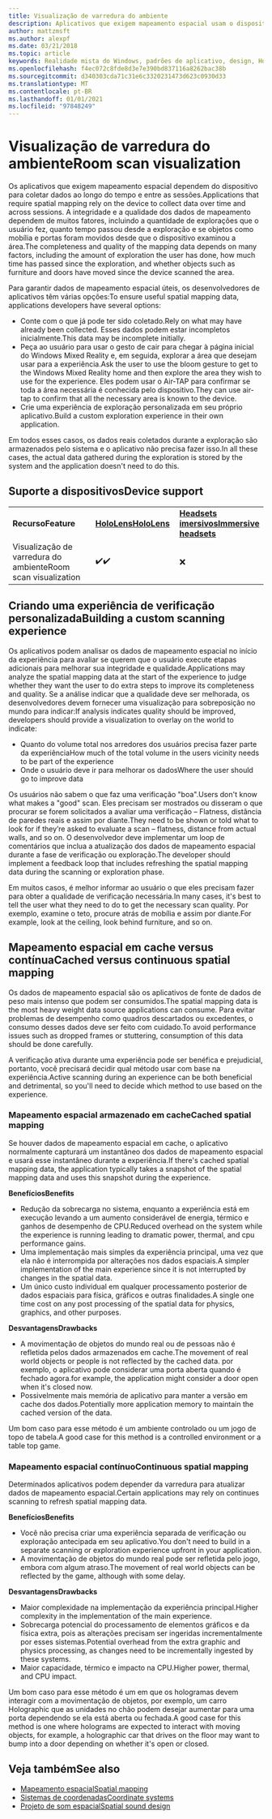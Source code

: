 ```yaml
---
title: Visualização de varredura do ambiente
description: Aplicativos que exigem mapeamento espacial usam o dispositivo para coletar dados ao longo do tempo e entre sessões.
author: mattzmsft
ms.author: alexpf
ms.date: 03/21/2018
ms.topic: article
keywords: Realidade mista do Windows, padrões de aplicativo, design, HoloLens, verificação de sala, mapeamento espacial, malha, headset de realidade misturada, headset de realidade misturada do Windows, headset da realidade virtual, HoloLens
ms.openlocfilehash: f4ec072c8fde8d3e7e390bd837116a8262bac38b
ms.sourcegitcommit: d340303cda71c31e6c3320231473d623c0930d33
ms.translationtype: MT
ms.contentlocale: pt-BR
ms.lasthandoff: 01/01/2021
ms.locfileid: "97848249"
---
```

# <a name="room-scan-visualization"></a><span data-ttu-id="1690a-104">Visualização de varredura do ambiente</span><span class="sxs-lookup"><span data-stu-id="1690a-104">Room scan visualization</span></span>

<span data-ttu-id="1690a-105">Os aplicativos que exigem mapeamento espacial dependem do dispositivo para coletar dados ao longo do tempo e entre as sessões.</span><span class="sxs-lookup"><span data-stu-id="1690a-105">Applications that require spatial mapping rely on the device to collect data over time and across sessions.</span></span> <span data-ttu-id="1690a-106">A integridade e a qualidade dos dados de mapeamento dependem de muitos fatores, incluindo a quantidade de explorações que o usuário fez, quanto tempo passou desde a exploração e se objetos como mobília e portas foram movidos desde que o dispositivo examinou a área.</span><span class="sxs-lookup"><span data-stu-id="1690a-106">The completeness and quality of the mapping data depends on many factors, including the amount of exploration the user has done, how much time has passed since the exploration, and whether objects such as furniture and doors have moved since the device scanned the area.</span></span>

<span data-ttu-id="1690a-107">Para garantir dados de mapeamento espacial úteis, os desenvolvedores de aplicativos têm várias opções:</span><span class="sxs-lookup"><span data-stu-id="1690a-107">To ensure useful spatial mapping data, applications developers have several options:</span></span>
* <span data-ttu-id="1690a-108">Conte com o que já pode ter sido coletado.</span><span class="sxs-lookup"><span data-stu-id="1690a-108">Rely on what may have already been collected.</span></span> <span data-ttu-id="1690a-109">Esses dados podem estar incompletos inicialmente.</span><span class="sxs-lookup"><span data-stu-id="1690a-109">This data may be incomplete initially.</span></span>
* <span data-ttu-id="1690a-110">Peça ao usuário para usar o gesto de cair para chegar à página inicial do Windows Mixed Reality e, em seguida, explorar a área que desejam usar para a experiência.</span><span class="sxs-lookup"><span data-stu-id="1690a-110">Ask the user to use the bloom gesture to get to the Windows Mixed Reality home and then explore the area they wish to use for the experience.</span></span> <span data-ttu-id="1690a-111">Eles podem usar o Air-TAP para confirmar se toda a área necessária é conhecida pelo dispositivo.</span><span class="sxs-lookup"><span data-stu-id="1690a-111">They can use air-tap to confirm that all the necessary area is known to the device.</span></span>
* <span data-ttu-id="1690a-112">Crie uma experiência de exploração personalizada em seu próprio aplicativo.</span><span class="sxs-lookup"><span data-stu-id="1690a-112">Build a custom exploration experience in their own application.</span></span>

<span data-ttu-id="1690a-113">Em todos esses casos, os dados reais coletados durante a exploração são armazenados pelo sistema e o aplicativo não precisa fazer isso.</span><span class="sxs-lookup"><span data-stu-id="1690a-113">In all these cases, the actual data gathered during the exploration is stored by the system and the application doesn't need to do this.</span></span>

## <a name="device-support"></a><span data-ttu-id="1690a-114">Suporte a dispositivos</span><span class="sxs-lookup"><span data-stu-id="1690a-114">Device support</span></span>

<table>
    <colgroup>
    <col width="33%" />
    <col width="33%" />
    <col width="33%" />
    </colgroup>
    <tr>
        <td><span data-ttu-id="1690a-115"><strong>Recurso</strong></span><span class="sxs-lookup"><span data-stu-id="1690a-115"><strong>Feature</strong></span></span></td>
        <td><span data-ttu-id="1690a-116"><a href="../hololens-hardware-details.md"><strong>HoloLens</strong></a></span><span class="sxs-lookup"><span data-stu-id="1690a-116"><a href="../hololens-hardware-details.md"><strong>HoloLens</strong></a></span></span></td>
        <td><span data-ttu-id="1690a-117"><a href="../discover/immersive-headset-hardware-details.md"><strong>Headsets imersivos</strong></a></span><span class="sxs-lookup"><span data-stu-id="1690a-117"><a href="../discover/immersive-headset-hardware-details.md"><strong>Immersive headsets</strong></a></span></span></td>
    </tr>
     <tr>
        <td><span data-ttu-id="1690a-118">Visualização de varredura do ambiente</span><span class="sxs-lookup"><span data-stu-id="1690a-118">Room scan visualization</span></span></td>
        <td><span data-ttu-id="1690a-119">✔️</span><span class="sxs-lookup"><span data-stu-id="1690a-119">✔️</span></span></td>
        <td>❌</td>
    </tr>
</table>



## <a name="building-a-custom-scanning-experience"></a><span data-ttu-id="1690a-120">Criando uma experiência de verificação personalizada</span><span class="sxs-lookup"><span data-stu-id="1690a-120">Building a custom scanning experience</span></span>

<span data-ttu-id="1690a-121">Os aplicativos podem analisar os dados de mapeamento espacial no início da experiência para avaliar se querem que o usuário execute etapas adicionais para melhorar sua integridade e qualidade.</span><span class="sxs-lookup"><span data-stu-id="1690a-121">Applications may analyze the spatial mapping data at the start of the experience to judge whether they want the user to do extra steps to improve its completeness and quality.</span></span> <span data-ttu-id="1690a-122">Se a análise indicar que a qualidade deve ser melhorada, os desenvolvedores devem fornecer uma visualização para sobreposição no mundo para indicar:</span><span class="sxs-lookup"><span data-stu-id="1690a-122">If analysis indicates quality should be improved, developers should provide a visualization to overlay on the world to indicate:</span></span>
* <span data-ttu-id="1690a-123">Quanto do volume total nos arredores dos usuários precisa fazer parte da experiência</span><span class="sxs-lookup"><span data-stu-id="1690a-123">How much of the total volume in the users vicinity needs to be part of the experience</span></span>
* <span data-ttu-id="1690a-124">Onde o usuário deve ir para melhorar os dados</span><span class="sxs-lookup"><span data-stu-id="1690a-124">Where the user should go to improve data</span></span>

<span data-ttu-id="1690a-125">Os usuários não sabem o que faz uma verificação "boa".</span><span class="sxs-lookup"><span data-stu-id="1690a-125">Users don't know what makes a "good" scan.</span></span> <span data-ttu-id="1690a-126">Eles precisam ser mostrados ou disseram o que procurar se forem solicitados a avaliar uma verificação – Flatness, distância de paredes reais e assim por diante.</span><span class="sxs-lookup"><span data-stu-id="1690a-126">They need to be shown or told what to look for if they’re asked to evaluate a scan – flatness, distance from actual walls, and so on.</span></span> <span data-ttu-id="1690a-127">O desenvolvedor deve implementar um loop de comentários que inclua a atualização dos dados de mapeamento espacial durante a fase de verificação ou exploração.</span><span class="sxs-lookup"><span data-stu-id="1690a-127">The developer should implement a feedback loop that includes refreshing the spatial mapping data during the scanning or exploration phase.</span></span>

<span data-ttu-id="1690a-128">Em muitos casos, é melhor informar ao usuário o que eles precisam fazer para obter a qualidade de verificação necessária.</span><span class="sxs-lookup"><span data-stu-id="1690a-128">In many cases, it's best to tell the user what they need to do to get the necessary scan quality.</span></span> <span data-ttu-id="1690a-129">Por exemplo, examine o teto, procure atrás de mobília e assim por diante.</span><span class="sxs-lookup"><span data-stu-id="1690a-129">For example, look at the ceiling, look behind furniture, and so on.</span></span>

## <a name="cached-versus-continuous-spatial-mapping"></a><span data-ttu-id="1690a-130">Mapeamento espacial em cache versus contínua</span><span class="sxs-lookup"><span data-stu-id="1690a-130">Cached versus continuous spatial mapping</span></span>

<span data-ttu-id="1690a-131">Os dados de mapeamento espacial são os aplicativos de fonte de dados de peso mais intenso que podem ser consumidos.</span><span class="sxs-lookup"><span data-stu-id="1690a-131">The spatial mapping data is the most heavy weight data source applications can consume.</span></span> <span data-ttu-id="1690a-132">Para evitar problemas de desempenho como quadros descartados ou excedentes, o consumo desses dados deve ser feito com cuidado.</span><span class="sxs-lookup"><span data-stu-id="1690a-132">To avoid performance issues such as dropped frames or stuttering, consumption of this data should be done carefully.</span></span>

<span data-ttu-id="1690a-133">A verificação ativa durante uma experiência pode ser benéfica e prejudicial, portanto, você precisará decidir qual método usar com base na experiência.</span><span class="sxs-lookup"><span data-stu-id="1690a-133">Active scanning during an experience can be both beneficial and detrimental, so you'll need to decide which method to use based on the experience.</span></span>

### <a name="cached-spatial-mapping"></a><span data-ttu-id="1690a-134">Mapeamento espacial armazenado em cache</span><span class="sxs-lookup"><span data-stu-id="1690a-134">Cached spatial mapping</span></span>

<span data-ttu-id="1690a-135">Se houver dados de mapeamento espacial em cache, o aplicativo normalmente capturará um instantâneo dos dados de mapeamento espacial e usará esse instantâneo durante a experiência.</span><span class="sxs-lookup"><span data-stu-id="1690a-135">If there's cached spatial mapping data, the application typically takes a snapshot of the spatial mapping data and uses this snapshot during the experience.</span></span>

<span data-ttu-id="1690a-136">**Benefícios**</span><span class="sxs-lookup"><span data-stu-id="1690a-136">**Benefits**</span></span>
* <span data-ttu-id="1690a-137">Redução da sobrecarga no sistema, enquanto a experiência está em execução levando a um aumento considerável de energia, térmico e ganhos de desempenho de CPU.</span><span class="sxs-lookup"><span data-stu-id="1690a-137">Reduced overhead on the system while the experience is running leading to dramatic power, thermal, and cpu performance gains.</span></span>
* <span data-ttu-id="1690a-138">Uma implementação mais simples da experiência principal, uma vez que ela não é interrompida por alterações nos dados espaciais.</span><span class="sxs-lookup"><span data-stu-id="1690a-138">A simpler implementation of the main experience since it is not interrupted by changes in the spatial data.</span></span>
* <span data-ttu-id="1690a-139">Um único custo individual em qualquer processamento posterior de dados espaciais para física, gráficos e outras finalidades.</span><span class="sxs-lookup"><span data-stu-id="1690a-139">A single one time cost on any post processing of the spatial data for physics, graphics, and other purposes.</span></span>

<span data-ttu-id="1690a-140">**Desvantagens**</span><span class="sxs-lookup"><span data-stu-id="1690a-140">**Drawbacks**</span></span>
* <span data-ttu-id="1690a-141">A movimentação de objetos do mundo real ou de pessoas não é refletida pelos dados armazenados em cache.</span><span class="sxs-lookup"><span data-stu-id="1690a-141">The movement of real world objects or people is not reflected by the cached data.</span></span> <span data-ttu-id="1690a-142">por exemplo, o aplicativo pode considerar uma porta aberta quando é fechado agora.</span><span class="sxs-lookup"><span data-stu-id="1690a-142">for example, the application might consider a door open when it's closed now.</span></span>
* <span data-ttu-id="1690a-143">Possivelmente mais memória de aplicativo para manter a versão em cache dos dados.</span><span class="sxs-lookup"><span data-stu-id="1690a-143">Potentially more application memory to maintain the cached version of the data.</span></span>

<span data-ttu-id="1690a-144">Um bom caso para esse método é um ambiente controlado ou um jogo de topo de tabela.</span><span class="sxs-lookup"><span data-stu-id="1690a-144">A good case for this method is a controlled environment or a table top game.</span></span>

### <a name="continuous-spatial-mapping"></a><span data-ttu-id="1690a-145">Mapeamento espacial contínuo</span><span class="sxs-lookup"><span data-stu-id="1690a-145">Continuous spatial mapping</span></span>

<span data-ttu-id="1690a-146">Determinados aplicativos podem depender da varredura para atualizar dados de mapeamento espacial.</span><span class="sxs-lookup"><span data-stu-id="1690a-146">Certain applications may rely on continues scanning to refresh spatial mapping data.</span></span>

<span data-ttu-id="1690a-147">**Benefícios**</span><span class="sxs-lookup"><span data-stu-id="1690a-147">**Benefits**</span></span>
* <span data-ttu-id="1690a-148">Você não precisa criar uma experiência separada de verificação ou exploração antecipada em seu aplicativo.</span><span class="sxs-lookup"><span data-stu-id="1690a-148">You don't need to build in a separate scanning or exploration experience upfront in your application.</span></span>
* <span data-ttu-id="1690a-149">A movimentação de objetos do mundo real pode ser refletida pelo jogo, embora com algum atraso.</span><span class="sxs-lookup"><span data-stu-id="1690a-149">The movement of real world objects can be reflected by the game, although with some delay.</span></span>

<span data-ttu-id="1690a-150">**Desvantagens**</span><span class="sxs-lookup"><span data-stu-id="1690a-150">**Drawbacks**</span></span>
* <span data-ttu-id="1690a-151">Maior complexidade na implementação da experiência principal.</span><span class="sxs-lookup"><span data-stu-id="1690a-151">Higher complexity in the implementation of the main experience.</span></span>
* <span data-ttu-id="1690a-152">Sobrecarga potencial do processamento de elementos gráficos e da física extra, pois as alterações precisam ser ingeridas incrementalmente por esses sistemas.</span><span class="sxs-lookup"><span data-stu-id="1690a-152">Potential overhead from the extra graphic and physics processing, as changes need to be incrementally ingested by these systems.</span></span>
* <span data-ttu-id="1690a-153">Maior capacidade, térmico e impacto na CPU.</span><span class="sxs-lookup"><span data-stu-id="1690a-153">Higher power, thermal, and CPU impact.</span></span>

<span data-ttu-id="1690a-154">Um bom caso para esse método é um em que os hologramas devem interagir com a movimentação de objetos, por exemplo, um carro Holographic que as unidades no chão podem desejar aumentar para uma porta dependendo se ela está aberta ou fechada.</span><span class="sxs-lookup"><span data-stu-id="1690a-154">A good case for this method is one where holograms are expected to interact with moving objects, for example, a holographic car that drives on the floor may want to bump into a door depending on whether it's open or closed.</span></span>

## <a name="see-also"></a><span data-ttu-id="1690a-155">Veja também</span><span class="sxs-lookup"><span data-stu-id="1690a-155">See also</span></span>

* [<span data-ttu-id="1690a-156">Mapeamento espacial</span><span class="sxs-lookup"><span data-stu-id="1690a-156">Spatial mapping</span></span>](spatial-mapping.md)
* [<span data-ttu-id="1690a-157">Sistemas de coordenadas</span><span class="sxs-lookup"><span data-stu-id="1690a-157">Coordinate systems</span></span>](coordinate-systems.md)
* [<span data-ttu-id="1690a-158">Projeto de som espacial</span><span class="sxs-lookup"><span data-stu-id="1690a-158">Spatial sound design</span></span>](spatial-sound-design.md)
